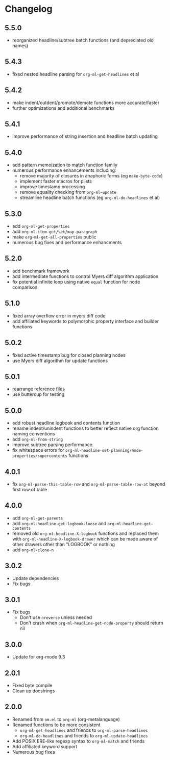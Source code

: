 # Changelog

## 5.5.0

- reorganized headline/subtree batch functions (and depreciated old names)

## 5.4.3

- fixed nested headline parsing for `org-ml-get-headlines` et al

## 5.4.2

- make indent/outdent/promote/demote functions more accurate/faster
- further optimizations and additional benchmarks

## 5.4.1

- improve performance of string insertion and headline batch updating

## 5.4.0

- add pattern memoization to match function family
- numerous performance enhancements including:
  - remove majority of closures in anaphoric forms (eg `make-byte-code`)
  - implement faster macros for plists
  - improve timestamp processing
  - remove equality checking from `org-ml~update`
  - streamline headline batch functions (eg `org-ml-do-headlines` et al)

## 5.3.0

- add `org-ml-get-properties`
- add `org-ml-item-get/set/map-paragraph`
- make `org-ml-get-all-properties` public
- numerous bug fixes and performance enhancments

## 5.2.0

- add benchmark framework
- add intermediate functions to control Myers diff algorithm application
- fix potential infinite loop using native `equal` function for node comparison

## 5.1.0

- fixed array overflow error in myers diff code
- add affiliated keywords to polymorphic property interface and builder
  functions

## 5.0.2

- fixed active timestamp bug for closed planning nodes
- use Myers diff algorithm for update functions

## 5.0.1

- rearrange reference files
- use buttercup for testing

## 5.0.0

- add robust headline logbook and contents function
- rename indent/unindent functions to better reflect native org function naming
  conventions
- add `org-ml-from-string`
- improve subtree parsing performance
- fix whitespace errors for
  `org-ml-headline-set-planning/node-properties/supercontents` functions

## 4.0.1

- fix `org-ml-parse-this-table-row` and `org-ml-parse-table-row-at`
  beyond first row of table

## 4.0.0

- add `org-ml-get-parents`
- add `org-ml-headline-get-logbook-loose` and `org-ml-headline-get-contents`
- removed old `org-ml-headline-X-logbook` functions and replaced them with
  `org-ml-headline-X-logbook-drawer` which can be made aware of other drawers
  other than "LOGBOOK" or nothing
- add `org-ml-clone-n`

## 3.0.2

- Update dependencies
- Fix bugs

## 3.0.1

- Fix bugs
  - Don't use `nreverse` unless needed
  - Don't crash when `org-ml-headline-get-node-property` should return nil

## 3.0.0

- Update for org-mode 9.3

## 2.0.1

- Fixed byte compile
- Clean up docstrings

## 2.0.0 

- Renamed from `om.el` to `org-ml` (org-metalanguage)
- Renamed functions to be more consistent
  - `org-ml-get-headlines` and friends to `org-ml-parse-headlines`
  - `org-ml-do-headlines` and friends to `org-ml-update-headlines`
- Add POSIX ERE-like regexp syntax to `org-ml-match` and friends
- Add affiliated keyword support
- Numerous bug fixes

